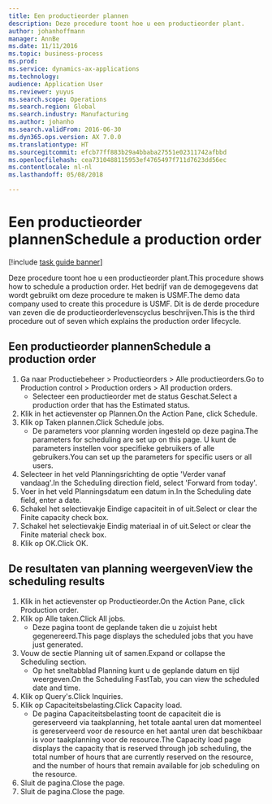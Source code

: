 ```yaml
---
title: Een productieorder plannen
description: Deze procedure toont hoe u een productieorder plant.
author: johanhoffmann
manager: AnnBe
ms.date: 11/11/2016
ms.topic: business-process
ms.prod: 
ms.service: dynamics-ax-applications
ms.technology: 
audience: Application User
ms.reviewer: yuyus
ms.search.scope: Operations
ms.search.region: Global
ms.search.industry: Manufacturing
ms.author: johanho
ms.search.validFrom: 2016-06-30
ms.dyn365.ops.version: AX 7.0.0
ms.translationtype: HT
ms.sourcegitcommit: efcb77ff883b29a4bbaba27551e02311742afbbd
ms.openlocfilehash: cea7310488115953ef4765497f711d7623dd56ec
ms.contentlocale: nl-nl
ms.lasthandoff: 05/08/2018

---
```

# <a name="schedule-a-production-order"></a><span data-ttu-id="c8a3e-103">Een productieorder plannen</span><span class="sxs-lookup"><span data-stu-id="c8a3e-103">Schedule a production order</span></span>

[!include [task guide banner](../../includes/task-guide-banner.md)]

<span data-ttu-id="c8a3e-104">Deze procedure toont hoe u een productieorder plant.</span><span class="sxs-lookup"><span data-stu-id="c8a3e-104">This procedure shows how to schedule a production order.</span></span> <span data-ttu-id="c8a3e-105">Het bedrijf van de demogegevens dat wordt gebruikt om deze procedure te maken is USMF.</span><span class="sxs-lookup"><span data-stu-id="c8a3e-105">The demo data company used to create this procedure is USMF.</span></span> <span data-ttu-id="c8a3e-106">Dit is de derde procedure van zeven die de productieorderlevenscyclus beschrijven.</span><span class="sxs-lookup"><span data-stu-id="c8a3e-106">This is the third procedure out of seven which explains the production order lifecycle.</span></span>


## <a name="schedule-a-production-order"></a><span data-ttu-id="c8a3e-107">Een productieorder plannen</span><span class="sxs-lookup"><span data-stu-id="c8a3e-107">Schedule a production order</span></span>
1. <span data-ttu-id="c8a3e-108">Ga naar Productiebeheer > Productieorders > Alle productieorders.</span><span class="sxs-lookup"><span data-stu-id="c8a3e-108">Go to Production control > Production orders > All production orders.</span></span>
    * <span data-ttu-id="c8a3e-109">Selecteer een productieorder met de status Geschat.</span><span class="sxs-lookup"><span data-stu-id="c8a3e-109">Select a production order that has the Estimated status.</span></span>  
2. <span data-ttu-id="c8a3e-110">Klik in het actievenster op Plannen.</span><span class="sxs-lookup"><span data-stu-id="c8a3e-110">On the Action Pane, click Schedule.</span></span>
3. <span data-ttu-id="c8a3e-111">Klik op Taken plannen.</span><span class="sxs-lookup"><span data-stu-id="c8a3e-111">Click Schedule jobs.</span></span>
    * <span data-ttu-id="c8a3e-112">De parameters voor planning worden ingesteld op deze pagina.</span><span class="sxs-lookup"><span data-stu-id="c8a3e-112">The parameters for scheduling are set up on this page.</span></span> <span data-ttu-id="c8a3e-113">U kunt de parameters instellen voor specifieke gebruikers of alle gebruikers.</span><span class="sxs-lookup"><span data-stu-id="c8a3e-113">You can set up the parameters for specific users or all users.</span></span>  
4. <span data-ttu-id="c8a3e-114">Selecteer in het veld Planningsrichting de optie 'Verder vanaf vandaag'.</span><span class="sxs-lookup"><span data-stu-id="c8a3e-114">In the Scheduling direction field, select 'Forward from today'.</span></span>
5. <span data-ttu-id="c8a3e-115">Voer in het veld Planningsdatum een datum in.</span><span class="sxs-lookup"><span data-stu-id="c8a3e-115">In the Scheduling date field, enter a date.</span></span>
6. <span data-ttu-id="c8a3e-116">Schakel het selectievakje Eindige capaciteit in of uit.</span><span class="sxs-lookup"><span data-stu-id="c8a3e-116">Select or clear the Finite capacity check box.</span></span>
7. <span data-ttu-id="c8a3e-117">Schakel het selectievakje Eindig materiaal in of uit.</span><span class="sxs-lookup"><span data-stu-id="c8a3e-117">Select or clear the Finite material check box.</span></span>
8. <span data-ttu-id="c8a3e-118">Klik op OK.</span><span class="sxs-lookup"><span data-stu-id="c8a3e-118">Click OK.</span></span>

## <a name="view-the-scheduling-results"></a><span data-ttu-id="c8a3e-119">De resultaten van planning weergeven</span><span class="sxs-lookup"><span data-stu-id="c8a3e-119">View the scheduling results</span></span>
1. <span data-ttu-id="c8a3e-120">Klik in het actievenster op Productieorder.</span><span class="sxs-lookup"><span data-stu-id="c8a3e-120">On the Action Pane, click Production order.</span></span>
2. <span data-ttu-id="c8a3e-121">Klik op Alle taken.</span><span class="sxs-lookup"><span data-stu-id="c8a3e-121">Click All jobs.</span></span>
    * <span data-ttu-id="c8a3e-122">Deze pagina toont de geplande taken die u zojuist hebt gegenereerd.</span><span class="sxs-lookup"><span data-stu-id="c8a3e-122">This page displays the scheduled jobs that you have just generated.</span></span>  
3. <span data-ttu-id="c8a3e-123">Vouw de sectie Planning uit of samen.</span><span class="sxs-lookup"><span data-stu-id="c8a3e-123">Expand or collapse the Scheduling section.</span></span>
    * <span data-ttu-id="c8a3e-124">Op het sneltabblad Planning kunt u de geplande datum en tijd weergeven.</span><span class="sxs-lookup"><span data-stu-id="c8a3e-124">On the Scheduling FastTab, you can view the scheduled date and time.</span></span>  
4. <span data-ttu-id="c8a3e-125">Klik op Query's.</span><span class="sxs-lookup"><span data-stu-id="c8a3e-125">Click Inquiries.</span></span>
5. <span data-ttu-id="c8a3e-126">Klik op Capaciteitsbelasting.</span><span class="sxs-lookup"><span data-stu-id="c8a3e-126">Click Capacity load.</span></span>
    * <span data-ttu-id="c8a3e-127">De pagina Capaciteitsbelasting toont de capaciteit die is gereserveerd via taakplanning, het totale aantal uren dat momenteel is gereserveerd voor de resource en het aantal uren dat beschikbaar is voor taakplanning voor de resource.</span><span class="sxs-lookup"><span data-stu-id="c8a3e-127">The Capacity load page displays the capacity that is reserved through job scheduling, the total number of hours that are currently reserved on the resource, and the number of hours that remain available for job scheduling on the resource.</span></span>  
6. <span data-ttu-id="c8a3e-128">Sluit de pagina.</span><span class="sxs-lookup"><span data-stu-id="c8a3e-128">Close the page.</span></span>
7. <span data-ttu-id="c8a3e-129">Sluit de pagina.</span><span class="sxs-lookup"><span data-stu-id="c8a3e-129">Close the page.</span></span>

